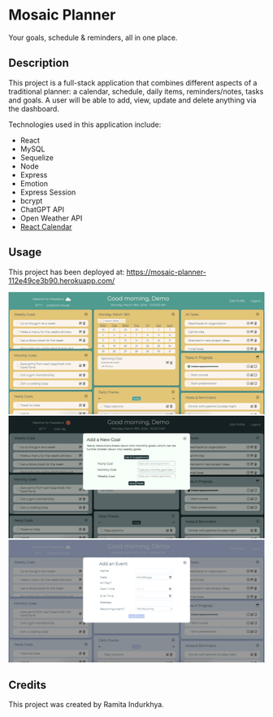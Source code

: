 # Mosaic Planner

Your goals, schedule & reminders, all in one place.

## Description

This project is a full-stack application that combines different aspects of a traditional planner: a calendar, schedule, daily items, reminders/notes, tasks and goals. A user will be able to add, view, update and delete anything via the dashboard.

Technologies used in this application include:
- React
- MySQL
- Sequelize
- Node
- Express
- Emotion
- Express Session
- bcrypt
- ChatGPT API
- Open Weather API
- <a href="https://www.npmjs.com/package/react-calendar">React Calendar</a>

## Usage

This project has been deployed at: https://mosaic-planner-112e49ce3b90.herokuapp.com/

<img src="./client/public/screenshots/planner-screenshot-1.png" alt="screenshot-1">

<img src="./client/public/screenshots/planner-screenshot-2.png" alt="screenshot-2">

<img src="./client/public/screenshots/planner-screenshot-3.png" alt="screenshot-3">

## Credits

This project was created by Ramita Indurkhya.